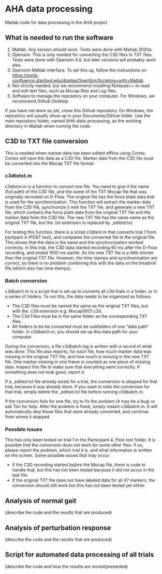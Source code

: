 # AHA data processing
 Matlab code for data processing in the AHA project

## What is needed to run the software
1. Matlab.  Any version should work. Tests were done with Matlab 2020a.
2. Opensim.  This is only needed for converting the C3D files to TXT files. Tests were done with Opensim 4.0, but later versions will probably work also.
3. Opensim-Matlab interface. To set this up, follow the instructions on https://simtk-confluence.stanford.edu/display/OpenSim/Scripting+with+Matlab.
4. Not strictly needed, but we recommend installing Notepad++ to read and edit text files, such as Mocap files and Log files.
5. Software to manage the repository on your computer. For Windows, we recommend Github Desktop

If you have not done so yet, clone this Github repository.  On Windows, the repository will usually show up in your Documents/Github folder. Use the main repository folder, named AHA-data-processing, as the working directory in Matlab when running the code.

## C3D to TXT file conversion
This is needed when marker data has been edited offline using Cortex. Cortex will save the data as a C3D file.  Marker data from the C3D file must be converted into the Mocap TXT file format.

### c3dtotxt.m 
c3dtotxt.m is a function to convert one file. You need to give it the name (full path) of the C3D file, and the name of the TXT Mocap file that was originally recorded on D-Flow. The original file has the force plate data that is used for the synchronization. This function will extract the marker data from the C3D file, synchronize it with the TXT file, and generate a new TXT file, which contains the force plate data from the original TXT file and the marker data from the C3D file.  The new TXT file has the same name as the original TXT file, but the .txt extension is replaced by _edited.txt.

For testing this function, there is a script c3dtest.m that converts trial 1 from partipant 4 (POST test), and compares the converted file to the original file. This shows that the data is the same and the synchronization worked correctly. In this trial, the C3D data started recording 60 ms after the D-Flow recording, and ended 1050 ms earlier.  So the new TXT file is a little shorter than the original TXT file. However, the time stamps and synchronization are correct, so there is no problem combining this with the data on the treadmill file (which also has time stamps).

### Batch conversion
c3dbatch.m is a script that is set up to converts all c3d trials in a folder, or in a series of folders. To run this, the data needs to be organized as follows:
* The C3D files must be named the same as the original TXT files, but with the .c3d extension e.g. Mocap0001.c3d.
* The C3d Files must be in the same folder as the corresponding TXT files.
* All folders to be be converted must be subfolders of one "data path" folder.  In c3dbatch.m, you should set up this data path for your computer.

During the conversion, a file c3dbatch.log is written with a record of what was done.  This file also reports, for each file, how much marker data was missing in the original TXT file, and how much is missing in the new TXT file. One marker missing in one frame is counted as one piece of missing data.  Inspect this file to make sure that everything went correctly.  If something does not look good, report it.

If a _edited.txt file already exists for a trial, the conversion is skipped for that trial, because it was already done. If you want to redo the conversion for that trial, simply delete the _edited.txt file before running c3dbatch.m.

If the conversion fails for one file, try to fix the problem (it may be a bug) or ask Ton for help.  After the problem is fixed, simply restart c3dbatch.m. It will automatically skip those files that were already converted, and continue from where it stopped.

### Possible issues
This has only been tested on trial 1 in the Participant 4, Post-test folder.  It is possible that the conversion does not work for some other files.  If so, please report the problem, which trial it is, and what information is written on the screen.  Some possible issues that may occur:
* If the C3D recording started *before* the Mocap file, there is code to handle that, but this has not been tested because it did not occur in the test file.
* If the original TXT file does not have labeled data for all 47 markers, the conversion should still work but this has not been tested yet either.

## Analysis of normal gait
(describe the code and the results that are produced)

## Analysis of perturbation response
(describe the code and the results that are produced)

## Script for automated data processing of all trials
(describe the code and how the results are stored/presented)
